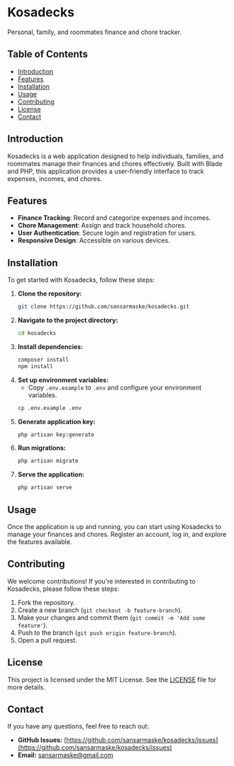 
# Kosadecks

Personal, family, and roommates finance and chore tracker.

## Table of Contents

- [Introduction](#introduction)
- [Features](#features)
- [Installation](#installation)
- [Usage](#usage)
- [Contributing](#contributing)
- [License](#license)
- [Contact](#contact)

## Introduction

Kosadecks is a web application designed to help individuals, families, and roommates manage their finances and chores effectively. Built with Blade and PHP, this application provides a user-friendly interface to track expenses, incomes, and chores.

## Features

- **Finance Tracking**: Record and categorize expenses and incomes.
- **Chore Management**: Assign and track household chores.
- **User Authentication**: Secure login and registration for users.
- **Responsive Design**: Accessible on various devices.

## Installation

To get started with Kosadecks, follow these steps:

1. **Clone the repository:**
   ```bash
   git clone https://github.com/sansarmaske/kosadecks.git
   ```
2. **Navigate to the project directory:**
   ```bash
   cd kosadecks
   ```
3. **Install dependencies:**
   ```bash
   composer install
   npm install
   ```
4. **Set up environment variables:**
   - Copy `.env.example` to `.env` and configure your environment variables.
   ```bash
   cp .env.example .env
   ```
5. **Generate application key:**
   ```bash
   php artisan key:generate
   ```
6. **Run migrations:**
   ```bash
   php artisan migrate
   ```
7. **Serve the application:**
   ```bash
   php artisan serve
   ```

## Usage

Once the application is up and running, you can start using Kosadecks to manage your finances and chores. Register an account, log in, and explore the features available.

## Contributing

We welcome contributions! If you're interested in contributing to Kosadecks, please follow these steps:

1. Fork the repository.
2. Create a new branch (`git checkout -b feature-branch`).
3. Make your changes and commit them (`git commit -m 'Add some feature'`).
4. Push to the branch (`git push origin feature-branch`).
5. Open a pull request.

## License

This project is licensed under the MIT License. See the [LICENSE](LICENSE) file for more details.

## Contact

If you have any questions, feel free to reach out:

- **GitHub Issues:** [https://github.com/sansarmaske/kosadecks/issues](https://github.com/sansarmaske/kosadecks/issues)
- **Email:** [sansarmaske@gmail.com](mailto:sansarmaske@gmail.com)

